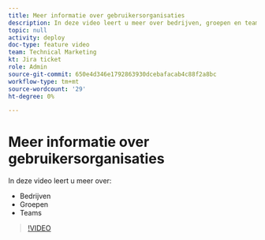 ```yaml
---
title: Meer informatie over gebruikersorganisaties
description: In deze video leert u meer over bedrijven, groepen en teams.
topic: null
activity: deploy
doc-type: feature video
team: Technical Marketing
kt: Jira ticket
role: Admin
source-git-commit: 650e4d346e1792863930dcebafacab4c88f2a8bc
workflow-type: tm+mt
source-wordcount: '29'
ht-degree: 0%

---
```


# Meer informatie over gebruikersorganisaties

In deze video leert u meer over:

* Bedrijven
* Groepen
* Teams

>[!VIDEO](https://video.tv.adobe.com/v/335068/?quality=12&learn=on)
